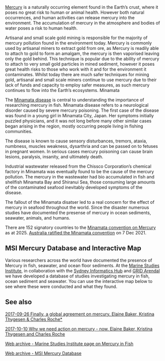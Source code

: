 [Mercury](https://en.wikipedia.org/wiki/Mercury_(element)) is a naturally occurring element found in the Earth’s crust, where it poses no great risk to human or animal health. However both natural occurrences, and human activities can release mercury into the environment. The accumulation of mercury in the atmosphere and bodies of water poses a risk to human health.

Artisanal and small scale gold mining is responsible for the majority of mercury pollution found in the environment today. Mercury is commonly used by artisanal miners to extract gold from ore, as Mercury is readily able to attach to gold to form an amalgam, the mercury is then vaporised leaving only the gold behind. This technique is popular due to the ability of mercury to attach to very small gold particles in mined sediment, however it poses great health risks to those who work with it and for the environment it contaminates. Whilst today there are much safer techniques for mining gold, artisanal and small scale miners continue to use mercury due to their lack of funds and capacity to employ safer measures, as such mercury continues to flow into the Earth’s ecosystems.
Minamata

The [Minamata disease](https://en.wikipedia.org/wiki/Minamata_disease) is central to understanding the importance of researching mercury in fish. Minamata disease refers to a neurological disorder caused by severe mercury poisoning. The first case of the disease was found in a young girl in Minamata City, Japan. Her symptoms initially puzzled physicians, and it was not long before many other similar cases began arising in the region, mostly occurring people living in fishing communities.

The disease is known to cause sensory disturbances, tremors, ataxia, numbness, muscles weakness, dysarthria and can be passed on to fetuses in pregnant women. In serious cases mercury poisoning can cause brain lesions, paralysis, insanity, and ultimately death.

Industrial wastewater released from the Chissco Corporation’s chemical factory in Minamata was eventually found to be the cause of the mercury pollution. The mercury in the wastewater had bio accumulated in fish and shellfish Minamata Bay and Shiranui Sea, those consuming large amounts of the contaminated seafood inevitably developed symptoms of the disease.

The fallout of the Minamata disatser led to a real concern for the effect of mercury in seafood throughout the world. Since the disaster numerous studies have documented the presense of mercury in ocean sediments, seawater, animals, and humans.

There are 152 signatory countries to the [Minamata convention on Mercury](https://minamataconvention.org/en) as at 2025. [Australia ratified the Minamata convention](https://www.dcceew.gov.au/environment/protection/chemicals-management/mercury) on 7 Dec 2021.

## MSI Mercury Database and Interactive Map

Various researchers across the world have documented the presence of Mercury in fish, seawater, and ocean floor sediments. At the [Marine Studies Institute](https://marine-science.sydney.edu.au), in collaboration with the [Sydney Informatics Hub](http://informatics.sydney.edu.au) and [GRID Arendal](https://www.grida.no) we have developed a database of studies investigating mercury in fish, ocean sediment and seawater.  You can use the interactive map below to see where these were conducted and what they found.

## See also

[2017-09-26 Finally, a global agreement on mercury. Elaine Baker, Kristina Thygesen & Charles Roche*](https://news.grida.no/finally-a-global-agreement-on-mercury)

[2017-10-10 Why we need action on mercury - now. Elaine Baker, Kristina Thygesen and Charles Roche ](https://news.grida.no/why-we-need-action-on-mercury-now)

[Web archive - Marine Studies Institute page on Mercury in Fish](https://web.archive.org/web/20221208000730/https://marine-studies-institute.sydney.edu.au/mercury-in-fish/)

[Web archive - MSI Mercury Database](https://web.archive.org/web/20230128154445/https://marine-studies-institute.sydney.edu.au/mercury-database/)

